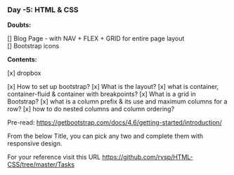 ### Day -5: HTML & CSS

**Doubts:**

[] Blog Page - with NAV + FLEX + GRID for entire page layout  
[] Bootstrap icons

**Contents:**

[x] dropbox

[x] How to set up bootstrap?
[x] What is the layout?
[x] what is container, container-fluid & container with breakpoints?
[x] What is a grid in Bootstrap?
[x] what is a column prefix & its use and maximum columns for a row?
[x] how to do nested columns and column ordering?

Pre-read:
https://getbootstrap.com/docs/4.6/getting-started/introduction/

From the below Title, you can pick any two and complete them with responsive design.

For your reference visit this URL
https://github.com/rvsp/HTML-CSS/tree/master/Tasks
